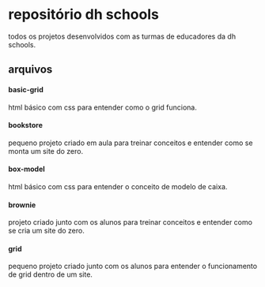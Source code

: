 # repositório dh schools

todos os projetos desenvolvidos com as turmas de educadores da dh schools.

## arquivos
#### basic-grid
html básico com css para entender como o grid funciona.
#### bookstore
pequeno projeto criado em aula para treinar conceitos e entender como se monta um site do zero.
#### box-model
html básico com css para entender o conceito de modelo de caixa.
#### brownie
projeto criado junto com os alunos para treinar conceitos e entender como se cria um site do zero.
#### grid
pequeno projeto criado junto com os alunos para entender o funcionamento de grid dentro de um site.
